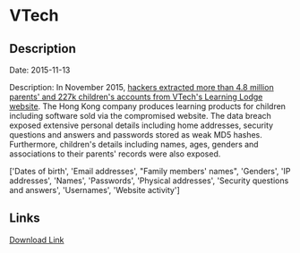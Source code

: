 # VTech

## Description

Date: 2015-11-13

Description:
In November 2015, <a href="http://www.troyhunt.com/2015/11/when-children-are-breached-inside.html" target="_blank" rel="noopener">hackers extracted more than 4.8 million parents' and 227k children's accounts from VTech's Learning Lodge website</a>. The Hong Kong company produces learning products for children including software sold via the compromised website. The data breach exposed extensive personal details including home addresses, security questions and answers and passwords stored as weak MD5 hashes. Furthermore, children's details including names, ages, genders and associations to their parents' records were also exposed.


['Dates of birth', 'Email addresses', "Family members' names", 'Genders', 'IP addresses', 'Names', 'Passwords', 'Physical addresses', 'Security questions and answers', 'Usernames', 'Website activity']

## Links

[Download Link](https://link-to.net/1229997/675.3463017339432/dynamic/?r=dnRlY2hkYS5jb20=)